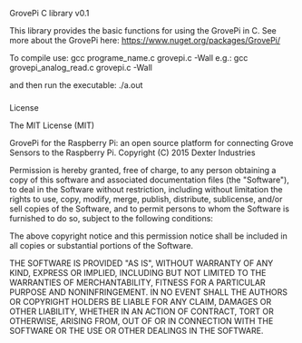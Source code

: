 GrovePi C library
v0.1

This library provides the basic functions for using the GrovePi in C.  See more about the GrovePi here:  https://www.nuget.org/packages/GrovePi/

To compile use:
gcc programe_name.c grovepi.c -Wall
e.g.: gcc grovepi_analog_read.c grovepi.c -Wall

and then run the executable:
./a.out

###
License

The MIT License (MIT)

GrovePi for the Raspberry Pi: an open source platform for connecting Grove Sensors to the Raspberry Pi.
Copyright (C) 2015  Dexter Industries

Permission is hereby granted, free of charge, to any person obtaining a copy
of this software and associated documentation files (the "Software"), to deal
in the Software without restriction, including without limitation the rights
to use, copy, modify, merge, publish, distribute, sublicense, and/or sell
copies of the Software, and to permit persons to whom the Software is
furnished to do so, subject to the following conditions:

The above copyright notice and this permission notice shall be included in
all copies or substantial portions of the Software.

THE SOFTWARE IS PROVIDED "AS IS", WITHOUT WARRANTY OF ANY KIND, EXPRESS OR
IMPLIED, INCLUDING BUT NOT LIMITED TO THE WARRANTIES OF MERCHANTABILITY,
FITNESS FOR A PARTICULAR PURPOSE AND NONINFRINGEMENT. IN NO EVENT SHALL THE
AUTHORS OR COPYRIGHT HOLDERS BE LIABLE FOR ANY CLAIM, DAMAGES OR OTHER
LIABILITY, WHETHER IN AN ACTION OF CONTRACT, TORT OR OTHERWISE, ARISING FROM,
OUT OF OR IN CONNECTION WITH THE SOFTWARE OR THE USE OR OTHER DEALINGS IN
THE SOFTWARE.